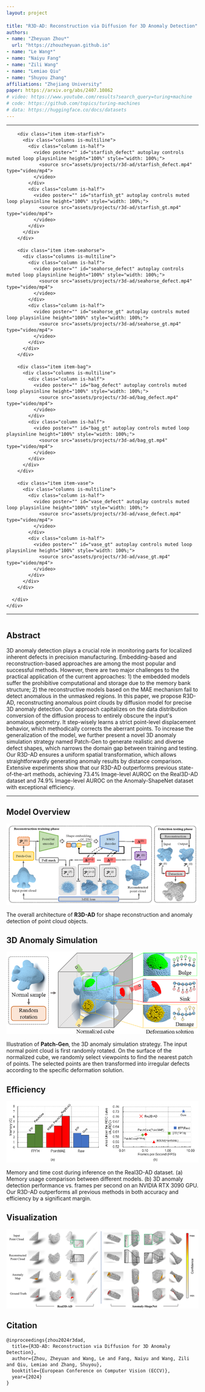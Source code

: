 ```yaml
---
layout: project

title: "R3D-AD: Reconstruction via Diffusion for 3D Anomaly Detection"
authors:
- name: "Zheyuan Zhou*"
  url: "https://zhouzheyuan.github.io"
- name: "Le Wang*"
- name: "Naiyu Fang"
- name: "Zili Wang"
- name: "Lemiao Qiu"
- name: "Shuyou Zhang"
affiliations: "Zhejiang University"
paper: https://arxiv.org/abs/2407.10862
# video: https://www.youtube.com/results?search_query=turing+machine
# code: https://github.com/topics/turing-machines
# data: https://huggingface.co/docs/datasets
---
```


---

<section class="hero is-light is-small">
  <div class="hero-body">
    <div class="container">
      <div id="results-carousel" class="carousel results-carousel">

        <div class="item item-starfish">
          <div class="columns is-multiline">
            <div class="column is-half">
              <video poster="" id="starfish_defect" autoplay controls muted loop playsinline height="100%" style="width: 100%;">
                <source src="assets/projects/r3d-ad/starfish_defect.mp4" type="video/mp4">
              </video>
            </div>
            <div class="column is-half">
              <video poster="" id="starfish_gt" autoplay controls muted loop playsinline height="100%" style="width: 100%;">
                <source src="assets/projects/r3d-ad/starfish_gt.mp4" type="video/mp4">
              </video>
            </div>
          </div>
        </div>

        <div class="item item-seahorse">
          <div class="columns is-multiline">
            <div class="column is-half">
              <video poster="" id="seahorse_defect" autoplay controls muted loop playsinline height="100%" style="width: 100%;">
                <source src="assets/projects/r3d-ad/seahorse_defect.mp4" type="video/mp4">
              </video>
            </div>
            <div class="column is-half">
              <video poster="" id="seahorse_gt" autoplay controls muted loop playsinline height="100%" style="width: 100%;">
                <source src="assets/projects/r3d-ad/seahorse_gt.mp4" type="video/mp4">
              </video>
            </div>
          </div>
        </div>

        <div class="item item-bag">
          <div class="columns is-multiline">
            <div class="column is-half">
              <video poster="" id="bag_defect" autoplay controls muted loop playsinline height="100%" style="width: 100%;">
                <source src="assets/projects/r3d-ad/bag_defect.mp4" type="video/mp4">
              </video>
            </div>
            <div class="column is-half">
              <video poster="" id="bag_gt" autoplay controls muted loop playsinline height="100%" style="width: 100%;">
                <source src="assets/projects/r3d-ad/bag_gt.mp4" type="video/mp4">
              </video>
            </div>
          </div>
        </div>

        <div class="item item-vase">
          <div class="columns is-multiline">
            <div class="column is-half">
              <video poster="" id="vase_defect" autoplay controls muted loop playsinline height="100%" style="width: 100%;">
                <source src="assets/projects/r3d-ad/vase_defect.mp4" type="video/mp4">
              </video>
            </div>
            <div class="column is-half">
              <video poster="" id="vase_gt" autoplay controls muted loop playsinline height="100%" style="width: 100%;">
                <source src="assets/projects/r3d-ad/vase_gt.mp4" type="video/mp4">
              </video>
            </div>
          </div>
        </div>

      </div>
    </div>
  </div>
</section> 

---

<!-- Using HTML to center the abstract -->
<div class="columns is-centered has-text-centered">
<div class="column is-four-fifths">
<h2>Abstract</h2>
<div class="content has-text-justified">
3D anomaly detection plays a crucial role in monitoring parts for localized inherent defects in precision manufacturing.
Embedding-based and reconstruction-based approaches are among the most popular and successful methods.
However, there are two major challenges to the practical application of the current approaches: 
1) the embedded models suffer the prohibitive computational and storage due to the memory bank structure; 
2) the reconstructive models based on the MAE mechanism fail to detect anomalous in the unmasked regions.
In this paper, we propose R3D-AD, reconstructing anomalous point clouds by diffusion model for precise 3D anomaly detection. 
Our approach capitalizes on the data distribution conversion of the diffusion process to entirely obscure the input's anomalous geometry.
It step-wisely learns a strict point-level displacement behavior, which methodically corrects the aberrant points. 
To increase the generalization of the model, we further present a novel 3D anomaly simulation strategy named Patch-Gen to generate realistic and diverse defect shapes, which narrows the domain gap between training and testing.
Our R3D-AD ensures a uniform spatial transformation, which allows straightforwardly generating anomaly results by distance comparison.
Extensive experiments show that our R3D-AD outperforms previous state-of-the-art methods, achieving 73.4% Image-level AUROC on the Real3D-AD dataset and 74.9% Image-level AUROC on the Anomaly-ShapeNet dataset with exceptional efficiency.
</div>
</div>
</div>

---

<!-- > Note: This is an example of a Jekyll-based project website template: [Github link](https://github.com/shunzh/project_website). -->

## Model Overview
![archi](assets/images/covers/r3d-ad.png)

The overall architecture of **R3D-AD** for shape reconstruction and anomaly detection of point cloud objects.

## 3D Anomaly Simulation
![patch](assets/projects/r3d-ad/patch.png)

Illustration of **Patch-Gen**, the 3D anomaly simulation strategy. 
The input normal point cloud is first randomly rotated. 
On the surface of the normalized cube, we randomly select viewpoints to find the nearest patch of points. 
The selected points are then transformed into irregular defects according to the specific deformation solution.

## Efficiency
![cost](assets/projects/r3d-ad/cost.png)

Memory and time cost during inference on the Real3D-AD dataset. 
(a) Memory usage comparison between different models. 
(b) 3D anomaly detection performance vs. frames per second on an NVIDIA RTX 3090 GPU. 
Our R3D-AD outperforms all previous methods in both accuracy and efficiency by a significant margin.

## Visualization
![vis](assets/projects/r3d-ad/vis.jpg)

## Citation
```
@inproceedings{zhou2024r3dad,
  title={R3D-AD: Reconstruction via Diffusion for 3D Anomaly Detection},
  author={Zhou, Zheyuan and Wang, Le and Fang, Naiyu and Wang, Zili and Qiu, Lemiao and Zhang, Shuyou},
  booktitle={European Conference on Computer Vision (ECCV)},
  year={2024}
}
```